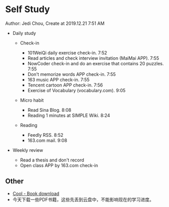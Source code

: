# Self Study

Author: Jedi Chou, Create at 2019.12.21 7:51 AM

* Daily study
  * Check-in
    * 101WeiQi daily exercise check-in. 7:52
    * Read articles and check interview invitation (MaiMai APP). 7:55
    * NowCoder check-in and do an exercise that contains 20 puzzles. 7:55
    * Don't memorize words APP check-in. 7:55
    * 163 music APP check-in. 7:55
    * Tencent cartoon APP check-in. 7:56
    * Exercise of Vocabulary (vocabulary.com). 9:05

  * Micro habit
    * Read Sina Blog. 8:08
    * Reading 1 minutes at SIMPLE Wiki. 8:24

  * Reading
    * Feedly RSS. 8:52
    * 163.com mail. 9:08

* Weekly review
  * Read a thesis and don't record
  * Open class APP by 163.com check-in

## Other

* [Cool - Book download](http://www.allitebooks.org/)
* 今天下载一些PDF书籍，这些先丢到云盘中，不能影响现在的学习进度。
